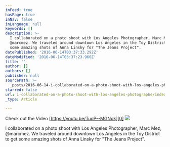 ```yaml
---
inFeed: true
hasPage: true
inNav: false
inLanguage: null
keywords: []
description: >-
  I collaborated on a photo shoot with Los Angeles Photographer, Marc Mez,
  @marcmez. We traveled around downtown Los Angeles in the Toy District to get
  some amazing shots of Anna Linsky for "The Jeans Project".
datePublished: '2016-06-14T03:37:33.292Z'
dateModified: '2016-06-14T03:37:23.960Z'
title: ''
author: []
authors: []
publisher: null
sourcePath: >-
  _posts/2016-06-14-i-collaborated-on-a-photo-shoot-with-los-angeles-photographe.md
starred: false
url: i-collaborated-on-a-photo-shoot-with-los-angeles-photographe/index.html
_type: Article

---
```

Check out the Video [https://youtu.be/TuoP--MGNdk][0]
![](https://the-grid-user-content.s3-us-west-2.amazonaws.com/3e576db7-57a9-4106-83c4-d5f7cff18836.jpg)

I collaborated on a photo shoot with Los Angeles Photographer, Marc Mez, @marcmez. We traveled around downtown Los Angeles in the Toy District to get some amazing shots of Anna Linsky for "The Jeans Project".

[0]: https://youtu.be/TuoP--MGNdk